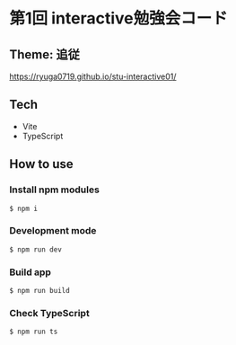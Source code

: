 # 第1回 interactive勉強会コード
## Theme: 追従
https://ryuga0719.github.io/stu-interactive01/
## Tech
- Vite
- TypeScript
## How to use
### Install npm modules
```
$ npm i
```
### Development mode
```
$ npm run dev
```
### Build app
```
$ npm run build
```
### Check TypeScript
```
$ npm run ts
```
